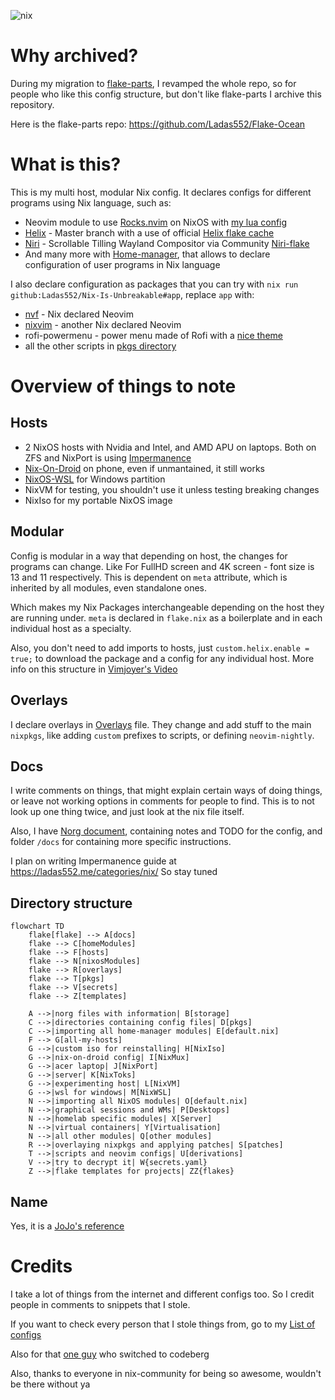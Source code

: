 ![nix](https://socialify.git.ci/Ladas552/Nix-Is-Unbreakable/image?font=Rokkitt&logo=https%3A%2F%2Fraw.githubusercontent.com%2FNixOS%2Fnixos-artwork%2Frefs%2Fheads%2Fmaster%2Flogo%2Fnix-snowflake-rainbow.svg&name=1&owner=1&pattern=Transparent&stargazers=1&theme=Dark)
# Why archived?
During my migration to [flake-parts](https://flake.parts/), I revamped the whole repo, so for people who like this config structure, but don't like flake-parts I archive this repository.

Here is the flake-parts repo: https://github.com/Ladas552/Flake-Ocean

# What is this?
This is my multi host, modular Nix config. It declares configs for different programs using Nix language, such as:
- Neovim module to use [Rocks.nvim](https://github.com/nvim-neorocks/rocks.nvim) on NixOS with [my lua config](https://github.com/Ladas552/nvim-rocks-config)
- [Helix](https://github.com/helix-editor/helix) - Master branch with a use of official [Helix flake cache](https://app.cachix.org/cache/helix)
- [Niri](https://github.com/YaLTeR/niri) - Scrollable Tilling Wayland Compositor via Community [Niri-flake](https://github.com/sodiboo/niri-flake)
- And many more with [Home-manager](https://github.com/nix-community/home-manager), that allows to declare configuration of user programs in Nix language

I also declare configuration as packages that you can try with `nix run
github:Ladas552/Nix-Is-Unbreakable#app`, replace `app` with:

- [nvf](https://github.com/NotAShelf/nvf) - Nix declared Neovim
- [nixvim](https://github.com/nix-community/nixvim) - another Nix declared Neovim
- rofi-powermenu - power menu made of Rofi with a [nice theme](https://github.com/adi1090x/rofi)
- all the other scripts in [pkgs directory](./pkgs/default.nix)

# Overview of things to note

## Hosts

- 2 NixOS hosts with Nvidia and Intel, and AMD APU on laptops. Both on ZFS and NixPort is using [Impermanence](https://github.com/nix-community/impermanence)
- [Nix-On-Droid](https://github.com/nix-community/nix-on-droid) on phone, even if unmantained, it still works
- [NixOS-WSL](https://github.com/nix-community/NixOS-WSL) for Windows partition
- NixVM for testing, you shouldn't use it unless testing breaking changes
- NixIso for my portable NixOS image
## Modular

Config is modular in a way that depending on host, the changes for programs can change. Like For
FullHD screen and 4K screen - font size is 13 and 11 respectively. This is dependent on `meta` attribute, which is inherited by all modules, even standalone ones.

Which makes my Nix Packages interchangeable depending on the host they are running under. `meta` is declared in `flake.nix` as a boilerplate and in each individual host as a specialty.

Also, you don't need to add imports to hosts, just `custom.helix.enable = true;` to download the package and a config for any individual host. More info on this structure in [Vimjoyer's Video](https://youtu.be/vYc6IzKvAJQ?si=lbmSaiIeaIzAL_Xi)

## Overlays

I declare overlays in [Overlays](./overlays.nix) file. They change and add stuff to the main `nixpkgs`, like adding `custom` prefixes to scripts, or defining `neovim-nightly`.

## Docs
I write comments on things, that might explain certain ways of doing things, or leave not working options in comments for people to find. This is to not look up one thing twice, and just look at the nix file itself.

Also, I have [Norg document](./nix.norg), containing notes and TODO for the config, and folder `/docs` for containing more specific instructions.

I plan on writing Impermanence guide at https://ladas552.me/categories/nix/
So stay tuned

## Directory structure

```mermaid
flowchart TD
    flake[flake] --> A[docs]
    flake --> C[homeModules]
    flake --> F[hosts]
    flake --> N[nixosModules]
    flake --> R[overlays]
    flake --> T[pkgs]
    flake --> V[secrets]
    flake --> Z[templates]

    A -->|norg files with information| B[storage]
    C -->|directories containing config files| D[pkgs]
    C -->|importing all home-manager modules| E[default.nix]
    F --> G[all-my-hosts]
    G -->|custom iso for reinstalling| H[NixIso]
    G -->|nix-on-droid config| I[NixMux]
    G -->|acer laptop| J[NixPort]
    G -->|server| K[NixToks]
    G -->|experimenting host| L[NixVM]
    G -->|wsl for windows| M[NixWSL]
    N -->|importing all NixOS modules| O[default.nix]
    N -->|graphical sessions and WMs| P[Desktops]
    N -->|homelab specific modules| X[Server]
    N -->|virtual containers| Y[Virtualisation]
    N -->|all other modules| Q[other modules]
    R -->|overlaying nixpkgs and applying patches| S[patches]
    T -->|scripts and neovim configs| U[derivations]
    V -->|try to decrypt it| W{secrets.yaml}
    Z -->|flake templates for projects| ZZ{flakes}
```

## Name

Yes, it is a [JoJo's reference](https://github.com/user-attachments/assets/7c467d52-a430-4bb3-9493-a5ffa0d69dd4)

# Credits
I take a lot of things from the internet and different configs too. So I credit people in comments to snippets that I stole.

If you want to check every person that I stole things from, go to my [List of configs](https://github.com/stars/Ladas552/lists/nix-flakes)

Also for that [one guy](https://codeberg.org/Dich0tomy/snowstorm) who switched to codeberg

Also, thanks to everyone in nix-community for being so awesome, wouldn't be there without ya
